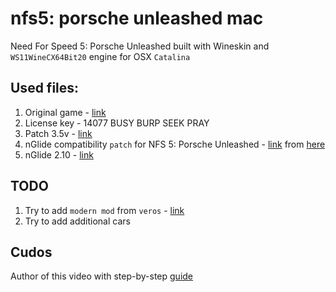 # nfs5: porsche unleashed mac

Need For Speed 5: Porsche Unleashed built with Wineskin and `WS11WineCX64Bit20` engine for OSX `Catalina`

## Used files: 
1. Original game - [link](https://www.myabandonware.com/game/need-for-speed-porsche-unleashed-bg9#download)
2. License key - 14077 BUSY BURP SEEK PRAY
3. Patch 3.5v - [link](https://www.myabandonware.com/download/kgs-need-for-speed-porsche-unleashed)
4. nGlide compatibility `patch` for NFS 5: Porsche Unleashed - [link](http://www.zeus-software.com/files/nglide/nfs5_patch.zip) from [here](http://www.zeus-software.com/downloads/nglide/compatibility)
5. nGlide 2.10 - [link](http://www.zeus-software.com/downloads/nglide/d-1.html)

## TODO
1. Try to add `modern mod` from `veros` - [link](https://verokster.blogspot.com/2019/11/need-for-speed-porsche-unleashed-patch.html)
2. Try to add additional cars

## Cudos 
Author of this video with step-by-step [guide](https://youtu.be/5IfB1pCSdnA)

